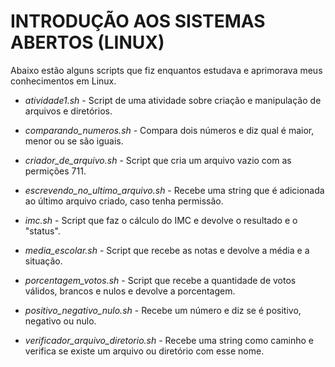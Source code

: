 # INTRODUÇÃO AOS SISTEMAS ABERTOS (LINUX)
Abaixo estão alguns scripts que fiz enquantos estudava e aprimorava meus conhecimentos em Linux.

- *atividade1.sh* - Script de uma atividade sobre criação e manipulação de arquivos e diretórios.

- *comparando_numeros.sh* - Compara dois números e diz qual é maior, menor ou se são iguais.

- *criador_de_arquivo.sh* - Script que cria um arquivo vazio com as permições 711.

- *escrevendo_no_ultimo_arquivo.sh* - Recebe uma string que é adicionada ao último arquivo criado, caso tenha permissão.

- *imc.sh* - Script que faz o cálculo do IMC e devolve o resultado e o "status".

- *media_escolar.sh* - Script que recebe as notas e devolve a média e a situação.

- *porcentagem_votos.sh* - Script que recebe a quantidade de votos válidos, brancos e nulos e devolve a porcentagem.

- *positivo_negativo_nulo.sh* - Recebe um número e diz se é positivo, negativo ou nulo.

- *verificador_arquivo_diretorio.sh* - Recebe uma string como caminho e verifica se existe um arquivo ou diretório com esse nome.
